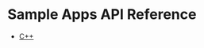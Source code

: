 # Sample Apps API Reference

* [C++][sample-apps-cpp]

[sample-apps-cpp]: https://allseenalliance.org/docs/framework/cpp/sample_apps/index.html


